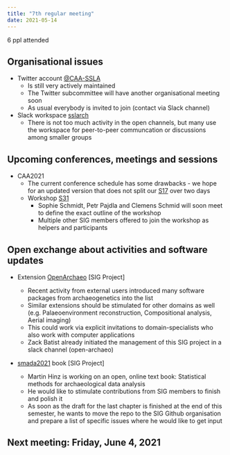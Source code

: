 ```yaml
---
title: "7th regular meeting"
date: 2021-05-14
---
```


6 ppl attended

## Organisational issues

- Twitter account [@CAA-SSLA](https://twitter.com/CAA_SSLA)
  - Is still very actively maintained
  - The Twitter subcommittee will have another organisational meeting soon
  - As usual everybody is invited to join (contact via Slack channel)
- Slack workspace [sslarch](sslarchworkspace.slack.com)
  - There is not too much activity in the open channels, but many use the workspace for peer-to-peer communcation or discussions among smaller groups

## Upcoming conferences, meetings and sessions

- CAA2021
  - The current conference schedule has some drawbacks - we hope for an updated version that does not split our [S17](https://github.com/sslarch/caa2021_packages) over two days
  - Workshop [S31](https://github.com/sslarch/caa2021_Rpackage_workshop)
    - Sophie Schmidt, Petr Pajdla and Clemens Schmid will soon meet to define the exact outline of the workshop
    - Multiple other SIG members offered to join the workshop as helpers and participants

## Open exchange about activities and software updates

- Extension [OpenArchaeo](https://open-archaeo.info/) [SIG Project]
  - Recent activity from external users introduced many software packages from archaeogenetics into the list
  - Similar extensions should be stimulated for other domains as well (e.g. Palaeoenvironment reconstruction, Compositional analysis, Aerial imaging)
  - This could work via explicit invitations to domain-specialists who also work with computer applications
  - Zack Batist already initiated the management of this SIG project in a slack channel (open-archaeo)

- [smada2021](https://github.com/MartinHinz/smada2021) book [SIG Project]
  - Martin Hinz is working on an open, online text book: Statistical methods for archaeological data analysis
  - He would like to stimulate contributions from SIG members to finish and polish it
  - As soon as the draft for the last chapter is finished at the end of this semester, he wants to move the repo to the SIG Github organisation and prepare a list of specific issues where he would like to get input

## Next meeting: Friday, June 4, 2021
